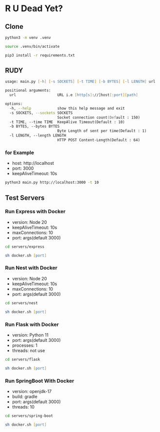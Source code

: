 # R U Dead Yet?

## Clone

```zsh
python3 -m venv .venv

source .venv/bin/activate

pip3 install -r requirements.txt
```

## RUDY

```zsh
usage: main.py [-h] [-s SOCKETS] [-t TIME] [-b BYTES] [-l LENGTH] url

positional arguments:
  url                   URL i.e [http[s]://]host[:port][path]

options:
  -h, --help            show this help message and exit
  -s SOCKETS, --sockets SOCKETS
                        Socket connection count(Default : 150)
  -t TIME, --time TIME  KeepAlive Timeout(Default : 10)
  -b BYTES, --bytes BYTES
                        Byte Length of sent per time(Default : 1)
  -l LENGTH, --length LENGTH
                        HTTP POST Content-Length(Default : 64)
```

### for Example

- host: http://localhost
- port: 3000
- keepAliveTimeout: 10s

```zsh
python3 main.py http://localhost:3000 -t 10
```

## Test Servers

### Run Express with Docker

- version: Node 20
- keepAliveTimeout: 10s
- maxConnections: 10
- port: args(default 3000)

```zsh
cd servers/express

sh docker.sh [port]
```

### Run Nest with Docker

- version: Node 20
- keepAliveTimeout: 10s
- maxConnections: 10
- port: args(default 3000)

```zsh
cd servers/nest

sh docker.sh [port]
```

### Run Flask with Docker

- version: Python 11
- port: args(default 3000)
- processes: 1
- threads: not use

```zsh
cd servers/flask

sh docker.sh [port]
```

### Run SpringBoot With Docker

- version: openjdk-17
- build: gradle
- port: args(default 3000)
- threads: 10

```zsh
cd servers/spring-boot

sh docker.sh [port]
```
